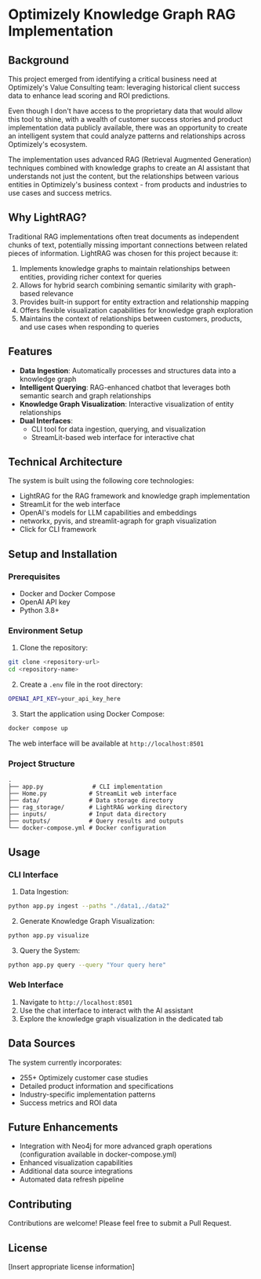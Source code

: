# Optimizely Knowledge Graph RAG Implementation

## Background

This project emerged from identifying a critical business need at Optimizely's Value Consulting team: leveraging historical client success data to enhance lead scoring and ROI predictions.

Even though I don't have access to the proprietary data that would allow this tool to shine, with a wealth of customer success stories and product implementation data publicly available, there was an opportunity to create an intelligent system that could analyze patterns and relationships across Optimizely's ecosystem.

The implementation uses advanced RAG (Retrieval Augmented Generation) techniques combined with knowledge graphs to create an AI assistant that understands not just the content, but the relationships between various entities in Optimizely's business context - from products and industries to use cases and success metrics.

## Why LightRAG?

Traditional RAG implementations often treat documents as independent chunks of text, potentially missing important connections between related pieces of information. LightRAG was chosen for this project because it:

1. Implements knowledge graphs to maintain relationships between entities, providing richer context for queries
2. Allows for hybrid search combining semantic similarity with graph-based relevance
3. Provides built-in support for entity extraction and relationship mapping
4. Offers flexible visualization capabilities for knowledge graph exploration
5. Maintains the context of relationships between customers, products, and use cases when responding to queries

## Features

- **Data Ingestion**: Automatically processes and structures data into a knowledge graph
- **Intelligent Querying**: RAG-enhanced chatbot that leverages both semantic search and graph relationships
- **Knowledge Graph Visualization**: Interactive visualization of entity relationships
- **Dual Interfaces**:
  - CLI tool for data ingestion, querying, and visualization
  - StreamLit-based web interface for interactive chat

## Technical Architecture

The system is built using the following core technologies:

- LightRAG for the RAG framework and knowledge graph implementation
- StreamLit for the web interface
- OpenAI's models for LLM capabilities and embeddings
- networkx, pyvis, and streamlit-agraph for graph visualization
- Click for CLI framework

## Setup and Installation

### Prerequisites

- Docker and Docker Compose
- OpenAI API key
- Python 3.8+

### Environment Setup

1. Clone the repository:

```bash
git clone <repository-url>
cd <repository-name>
```

2. Create a `.env` file in the root directory:

```bash
OPENAI_API_KEY=your_api_key_here
```

3. Start the application using Docker Compose:

```bash
docker compose up
```

The web interface will be available at `http://localhost:8501`

### Project Structure

```
.
├── app.py              # CLI implementation
├── Home.py            # StreamLit web interface
├── data/              # Data storage directory
├── rag_storage/       # LightRAG working directory
├── inputs/            # Input data directory
├── outputs/           # Query results and outputs
└── docker-compose.yml # Docker configuration
```

## Usage

### CLI Interface

1. Data Ingestion:

```bash
python app.py ingest --paths "./data1,./data2"
```

2. Generate Knowledge Graph Visualization:

```bash
python app.py visualize
```

3. Query the System:

```bash
python app.py query --query "Your query here"
```

### Web Interface

1. Navigate to `http://localhost:8501`
2. Use the chat interface to interact with the AI assistant
3. Explore the knowledge graph visualization in the dedicated tab

## Data Sources

The system currently incorporates:

- 255+ Optimizely customer case studies
- Detailed product information and specifications
- Industry-specific implementation patterns
- Success metrics and ROI data

## Future Enhancements

- Integration with Neo4j for more advanced graph operations (configuration available in docker-compose.yml)
- Enhanced visualization capabilities
- Additional data source integrations
- Automated data refresh pipeline

## Contributing

Contributions are welcome! Please feel free to submit a Pull Request.

## License

[Insert appropriate license information]
